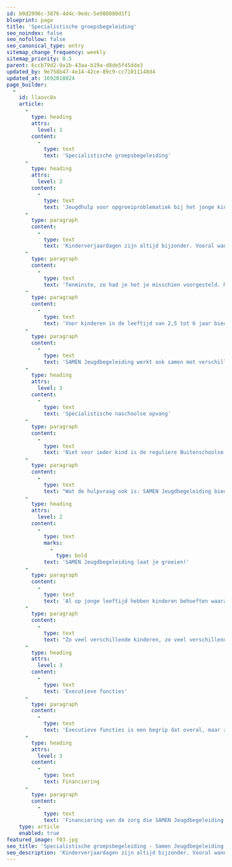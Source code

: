 ```yaml
---
id: b0d2996c-3876-4d4c-9edc-5e980080d1f1
blueprint: page
title: 'Specialistische groepsbegeleiding'
seo_noindex: false
seo_nofollow: false
seo_canonical_type: entry
sitemap_change_frequency: weekly
sitemap_priority: 0.5
parent: 6ccb79d2-9a1b-43aa-b19a-d8de5f45dde3
updated_by: 9e758b47-4e14-42ce-89c9-cc71011148d4
updated_at: 1692018024
page_builder:
  -
    id: llaovc8x
    article:
      -
        type: heading
        attrs:
          level: 1
        content:
          -
            type: text
            text: 'Specialistische groepsbegeleiding'
      -
        type: heading
        attrs:
          level: 2
        content:
          -
            type: text
            text: 'Jeugdhulp voor opgroeiproblematiek bij het jonge kind'
      -
        type: paragraph
        content:
          -
            type: text
            text: 'Kinderverjaardagen zijn altijd bijzonder. Vooral wanneer er vier kaarsjes op de taart staan: dan is je kindje gepromoveerd van peuter tot kleuter en mag hij of zij naar de basisschool! Klaar om nieuwe dingen te ontdekken en te leren!'
      -
        type: paragraph
        content:
          -
            type: text
            text: 'Tenminste, zo had je het je misschien voorgesteld. Maar het is niet vanzelfsprekend dat het zo gaat. Want misschien ontwikkelt je kind zich anders dan veel leeftijdsgenootjes. Is de basisschool dan wel de juiste omgeving? Twijfel je over een reguliere of juist speciale vorm van onderwijs? Vragen, belangrijke vragen. En SAMEN Jeugdbegeleiding gaat graag met jullie op zoek naar passende antwoorden.'
      -
        type: paragraph
        content:
          -
            type: text
            text: 'Voor kinderen in de leeftijd van 2,5 tot 6 jaar bieden wij specialistische voorschoolse begeleiding. ’s Ochtends oefenen we met voorschoolse vaardigheden. Ontwikkelingsgebieden als sociaal-emotioneel, cognitief, sensopathisch en fijne/grove motoriek komen allemaal aan bod. Zo krijgen we goed in beeld hoe het kind zich ontwikkelt.'
      -
        type: paragraph
        content:
          -
            type: text
            text: 'SAMEN Jeugdbegeleiding werkt ook samen met verschillende orthopedagogen: gespecialiseerde opvoedkundigen die zich bezighouden met het begeleiden van kinderen met een ontwikkelingsachterstand of mentale beperking. Op aanvraag komen zij langs om de ontwikkeling van kinderen te observeren en bespreken. Ook onze lijnen met basisscholen in de regio Laarbeek zijn kort. Door een goede samenwerking met al deze partijen zorgen we dat het beste in je kind naar boven komt.'
      -
        type: heading
        attrs:
          level: 3
        content:
          -
            type: text
            text: 'Specialistische naschoolse opvang'
      -
        type: paragraph
        content:
          -
            type: text
            text: 'Niet voor ieder kind is de reguliere Buitenschoolse opvang (BSO) passend. Soms krijgen ze daar te veel prikkels of te weinig aandacht, of zijn er andere problemen die verhinderen dat ze zich er lekker voelen. Dan is het goed om aan ons te denken. SAMEN Jeugdbegeleiding biedt namelijk een gespecialiseerde naschoolse begeleiding. Die is erop gericht om kinderen een ontspannende, leerzame en fijne tijd te geven. Ze krijgen alle ruimte om zichzelf te zijn, om zich op een rustige manier te ontwikkelen en te ontspannen. Onze naschoolse begeleiding vindt plaats op een rustgevende, agrarische locatie in Aarle-Rixtel waar ieder kind ook fysiek de ruimte krijgt om te groeien en op te bloeien.'
      -
        type: paragraph
        content:
          -
            type: text
            text: "Wat de hulpvraag ook is: SAMEN Jeugdbegeleiding biedt passende\_begeleiding aan kinderen met ontwikkelingsachterstanden en/of gedragsproblematieken. De manier waarop, daarvoor is geen vast stramien. Ieder kind is anders, waardoor ook de ondersteuningsbehoeften erg kunnen verschillen. Wij stellen voor ieder kind een begeleidingspakket op maat vast. Dat is vooral gericht op ontwikkelingskansen en mogelijkheden."
      -
        type: heading
        attrs:
          level: 2
        content:
          -
            type: text
            marks:
              -
                type: bold
            text: 'SAMEN Jeugdbegeleiding laat je groeien!'
      -
        type: paragraph
        content:
          -
            type: text
            text: 'Al op jonge leeftijd hebben kinderen behoeften waaraan voldaan moet worden. Lukt dat, dan geeft dat voldoening. En dat helpt ze om zich te ontwikkelen.'
      -
        type: paragraph
        content:
          -
            type: text
            text: "Zo veel verschillende kinderen, zo veel verschillende behoeften. Voor een wat stiller kind kan het al een hele winst zijn dat hij of zij wat assertiever wordt en zich niet onder laat sneeuwen. Een ander kind heeft weer moeite om op zijn of haar beurt te wachten en reageert impulsief als alles niet precies volgens plan\_ gaat. Hoe het karakter van je kind ook is: bij SAMEN Jeugdbegeleiding krijgt ieder kind de handvatten om op de juiste manier te groeien. Door het aanleren van nieuwe vaardigheden, maar zeker ook door het verbeteren van zijn of haar kwaliteiten en het reguleren van emoties."
      -
        type: heading
        attrs:
          level: 3
        content:
          -
            type: text
            text: 'Executieve functies'
      -
        type: paragraph
        content:
          -
            type: text
            text: 'Executieve functies is een begrip dat overal, maar zeker op school, steeds vaker terugkomt. Het is een andere benaming voor de doe-processen in het brein. Ze zorgen ervoor dat we ons gedrag bewust kunnen sturen. Daar besteden we bij SAMEN Jeugdbegeleiding veel aandacht aan. Het is van belang dat kinderen kunnen wachten op hun beurt, maar ook kunnen plannen, organiseren, reflecteren en hun emoties op de juiste manier kunnen verwerken en uiten. Het werken aan deze vaardigheden staat bij SAMEN Jeugdbegeleiding centraal.'
      -
        type: heading
        attrs:
          level: 3
        content:
          -
            type: text
            text: Financiering
      -
        type: paragraph
        content:
          -
            type: text
            text: 'Financiering van de zorg die SAMEN Jeugdbegeleiding aanbiedt wordt door de gemeente of de verzekering vergoed (pgb of ZIN). Dit kun je regelen via bijvoorbeeld Centrum Jeugd en Gezin, de huisarts of de jeugdarts. De procedure kan per gemeente verschillen.'
    type: article
    enabled: true
featured_image: f03.jpg
seo_title: 'Specialistische groepsbegeleiding - Samen Jeugdbegeleiding'
seo_description: 'Kinderverjaardagen zijn altijd bijzonder. Vooral wanneer er vier kaarsjes op de taart staan: dan is je kindje gepromoveerd van peuter tot kleuter en mag hij of zij naar de basisschool!'
---
```

